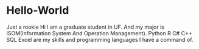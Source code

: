 # Hello-World
Just a rookie
Hi I am a graduate student in UF. And my major is ISOM(Information System And Operation Management).
Python R C# C++ SQL Excel are my skills and programming languages I have a command of.
